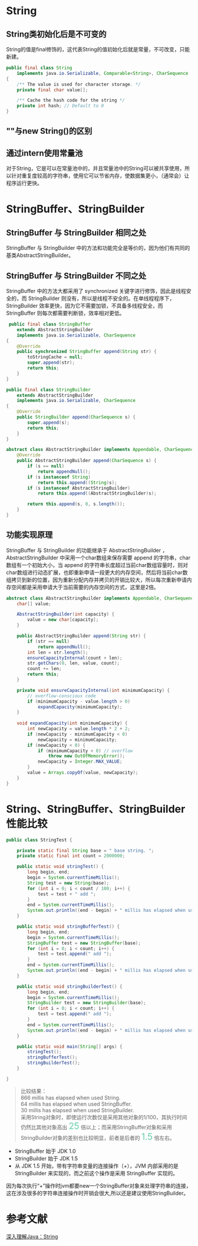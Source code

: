 # String
## String类初始化后是不可变的
String的值是final修饰的，这代表String的值初始化后就是常量，不可改变，只能新建。
```java
public final class String
    implements java.io.Serializable, Comparable<String>, CharSequence 
{
    /** The value is used for character storage. */
    private final char value[];

    /** Cache the hash code for the string */
    private int hash; // Default to 0
}
```

## ""与new String()的区别

## 通过intern使用常量池
对于String，它是可以在常量池中的，并且常量池中的String可以被共享使用，所以针对重复度较高的字符串，使用它可以节省内存，使数据集更小，（通常会）让程序运行更快。


# StringBuffer、StringBuilder
## StringBuffer 与 StringBuilder 相同之处
StringBuffer 与 StringBuilder 中的方法和功能完全是等价的，因为他们有共同的基类AbstractStringBuilder。
## StringBuffer 与 StringBuilder 不同之处 
StringBuffer 中的方法大都采用了 synchronized 关键字进行修饰，因此是线程安全的，而 StringBuilder 则没有，所以是线程不安全的。在单线程程序下， StringBuilder 效率更快，因为它不需要加锁，不具备多线程安全，而 StringBuffer 则每次都需要判断锁，效率相对更低。
```java
 public final class StringBuffer
    extends AbstractStringBuilder
    implements java.io.Serializable, CharSequence
{
    @Override
    public synchronized StringBuffer append(String str) {
        toStringCache = null;
        super.append(str);
        return this;
    }
}

public final class StringBuilder
    extends AbstractStringBuilder
    implements java.io.Serializable, CharSequence
{
    @Override
    public StringBuilder append(CharSequence s) {
        super.append(s);
        return this;
    }
}

abstract class AbstractStringBuilder implements Appendable, CharSequence {
    @Override
    public AbstractStringBuilder append(CharSequence s) {
        if (s == null)
            return appendNull();
        if (s instanceof String)
            return this.append((String)s);
        if (s instanceof AbstractStringBuilder)
            return this.append((AbstractStringBuilder)s);

        return this.append(s, 0, s.length());
    }
}
```

## 功能实现原理
StringBuffer 与 StringBuilder 的功能继承于 AbstractStringBuilder ， AbstractStringBuilder 中采用一个char数组来保存需要 append 的字符串，char数组有一个初始大小，当 append 的字符串长度超过当前char数组容量时，则对char数组进行动态扩展，也即重新申请一段更大的内存空间，然后将当前char数组拷贝到新的位置，因为重新分配内存并拷贝的开销比较大，所以每次重新申请内存空间都是采用申请大于当前需要的内存空间的方式，这里是2倍。
```java
abstract class AbstractStringBuilder implements Appendable, CharSequence {
    char[] value;

    AbstractStringBuilder(int capacity) {
        value = new char[capacity];
    }

    public AbstractStringBuilder append(String str) {
        if (str == null)
            return appendNull();
        int len = str.length();
        ensureCapacityInternal(count + len);
        str.getChars(0, len, value, count);
        count += len;
        return this;
    }

    private void ensureCapacityInternal(int minimumCapacity) {
        // overflow-conscious code
        if (minimumCapacity - value.length > 0)
            expandCapacity(minimumCapacity);
    }
    
    void expandCapacity(int minimumCapacity) {
        int newCapacity = value.length * 2 + 2;
        if (newCapacity - minimumCapacity < 0)
            newCapacity = minimumCapacity;
        if (newCapacity < 0) {
            if (minimumCapacity < 0) // overflow
                throw new OutOfMemoryError();
            newCapacity = Integer.MAX_VALUE;
        }
        value = Arrays.copyOf(value, newCapacity);
    }
}
```

# String、StringBuffer、StringBuilder性能比较
```java
public class StringTest {

	private static final String base = " base string. ";
	private static final int count = 2000000;

	public static void stringTest() {
		long begin, end;
		begin = System.currentTimeMillis();
		String test = new String(base);
		for (int i = 0; i < count / 100; i++) {
			test = test + " add ";
		}
		end = System.currentTimeMillis();
		System.out.println((end - begin) + " millis has elapsed when used String. ");
	}

	public static void stringBufferTest() {
		long begin, end;
		begin = System.currentTimeMillis();
		StringBuffer test = new StringBuffer(base);
		for (int i = 0; i < count; i++) {
			test = test.append(" add ");
		}
		end = System.currentTimeMillis();
		System.out.println((end - begin) + " millis has elapsed when used StringBuffer. ");
	}

	public static void stringBuilderTest() {
		long begin, end;
		begin = System.currentTimeMillis();
		StringBuilder test = new StringBuilder(base);
		for (int i = 0; i < count; i++) {
			test = test.append(" add ");
		}
		end = System.currentTimeMillis();
		System.out.println((end - begin) + " millis has elapsed when used StringBuilder. ");
	}

	public static void main(String[] args) {
		stringTest();
		stringBufferTest();
		stringBuilderTest();
	}

}
```
>比较结果：  
866 millis has elapsed when used String.   
64 millis has elapsed when used StringBuffer.   
30 millis has elapsed when used StringBuilder.  
采用String对象时，即使运行次数仅是采用其他对象的1/100，其执行时间仍然比其他对象高出 <font color=#66CDAA size=5>25</font> 倍以上；而采用StringBuffer对象和采用StringBuilder对象的差别也比较明显，前者是后者的 <font color=#66CDAA size=5>1.5</font> 倍左右。  

* StringBuffer 始于 JDK 1.0  
* StringBuilder 始于 JDK 1.5  
* 从 JDK 1.5 开始，带有字符串变量的连接操作（+），JVM 内部采用的是 StringBuilder 来实现的，而之前这个操作是采用 StringBuffer 实现的。  

因为每次执行“+”操作时jvm都要new一个StringBuffer对象来处理字符串的连接，这在涉及很多的字符串连接操作时开销会很大,所以还是建议使用StringBuilder。

# 参考文献  
[深入理解Java：String](http://www.cnblogs.com/ITtangtang/p/3976820.html)